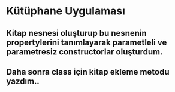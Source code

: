 # Kütüphane Uygulaması
## Kitap nesnesi oluşturup bu nesnenin propertylerini tanımlayarak parametleli ve parametresiz constructorlar oluşturdum.
## Daha sonra class için kitap ekleme metodu yazdım..
